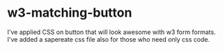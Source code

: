 # w3-matching-button
I've applied CSS on button that will look awesome with w3 form formats.
I've added a sapereate css file also for those who need only css code.
